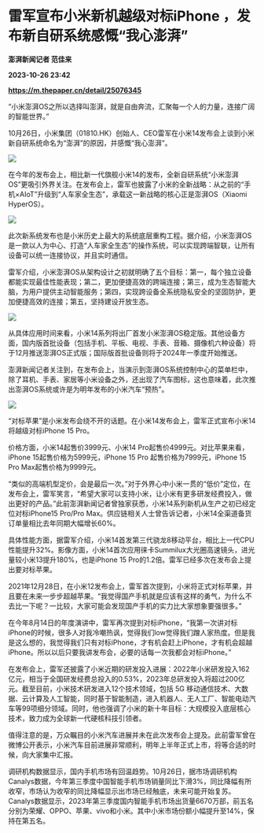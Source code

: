 # 雷军宣布小米新机越级对标iPhone ，发布新自研系统感慨“我心澎湃”
**澎湃新闻记者 范佳来**

**2023-10-26 23:42**

**https://m.thepaper.cn/detail/25076345**

“小米澎湃OS之所以选择叫澎湃，就是自由奔流，汇聚每一个人的力量，连接广阔的智能世界。”

10月26日，小米集团（01810.HK）创始人、CEO雷军在小米14发布会上谈到小米新自研系统命名为“澎湃”的原因，并感慨“我心澎湃”。

![](https://imagecloud.thepaper.cn/thepaper/image/275/874/954.jpg)

在今年的发布会上，相比新一代旗舰小米14的发布，全新自研系统“小米澎湃OS”更吸引外界关注。在发布会上，雷军也披露了小米的全新战略：从之前的“手机×AIoT”升级到“人车家全生态”，承载这一新战略的核心正是澎湃OS（Xiaomi HyperOS）。

![](https://imagecloud.thepaper.cn/thepaper/image/275/874/957.jpg)

此次新系统发布也是小米历史上最大的系统底层重构工程。据介绍，小米澎湃OS是一款以人为中心、打造“人车家全生态”的操作系统，可以实现跨端智联，让所有设备可以统一连接协议，并且实时通信。

雷军介绍，小米澎湃OS从架构设计之初就明确了五个目标：第一，每个独立设备都能实现最佳性能表现；第二，更加便捷高效的跨端连接；第三，成为生态智能大脑，为用户提供主动智能服务；第四，实现跨设备全系统隐私安全的坚固防护，更加便捷高效的连接；第五，坚持建设开放生态。

![](https://imagecloud.thepaper.cn/thepaper/image/275/874/955.jpg)

从具体应用时间来看，小米14系列将出厂首发小米澎湃OS稳定版。其他设备方面，国内版首批设备（包括手机、平板、电视、手表、音箱、摄像机六种设备）将于12月推送澎湃OS正式版；国际版首批设备则将于2024年一季度开始推送。

澎湃新闻记者关注到，在发布会上，当演示到澎湃OS系统控制中心的菜单栏中，除了耳机、手表、家居等小米设备之外，还出现了汽车图标，这也意味着，此次推出澎湃OS系统或许是为明年发布的小米汽车“预热”。

![](https://imagecloud.thepaper.cn/thepaper/image/275/874/936.jpg)

“对标苹果”是小米发布会绕不开的话题。在小米14发布会上，雷军正式宣布小米14将越级对标iPhone 15 Pro。

价格方面，小米14起售价3999元、小米14 Pro起售价4999元。对比苹果来看，iPhone 15起售价格为5999元，iPhone 15 Pro 起售价格为7999元，iPhone 15 Pro Max起售价格为9999元。

“类似的高端机型定价，会是最后一次。”对于外界心中小米一贯的“低价”定位，在发布会上，雷军笑言，“希望大家可以支持小米，让小米有更多研发经费投入，做出更好的产品。”此前澎湃新闻记者曾独家获悉，小米14系列新机从生产之初已经定位对标iPhone15 Pro/Pro Max。供应链相关人士曾告诉记者，小米14全渠道备货订单量相比去年同期大幅增长60%。

具体性能方面，据雷军介绍，小米14首发第三代骁龙8移动平台，相比上一代CPU性能提升32%。影像方面，小米14首次应用徕卡Summilux大光圈高速镜头，进光量较小米13提升180%，也是iPhone 15 Pro的1.2倍。雷军已经多次在发布会上提出要对标苹果。

2021年12月28日，在小米12发布会上，雷军首次提到，小米将正式对标苹果，并且要在未来一步步超越苹果。“我觉得国产手机就是应该有这样的勇气，为什么不去比一下呢？一比较，大家可能会发现国产手机的实力比大家想象要强很多。”

在今年8月14日的年度演讲中，雷军再次提到对标iPhone，“我第一次讲对标iPhone的时候，很多人对我冷嘲热讽，觉得我们low觉得我们蹭人家热度。但是我是这么想的，我觉得我们只有对标iPhone，才有机会赶上iPhone，才有机会超越iPhone。所以以后只要我讲发布会，必要的话每一次我都会对标iPhone。”

在发布会上，雷军还披露了小米近期的研发投入进展：2022年小米研发投入162亿元，相当于全国研发经费总投入的0.53%，2023年总研发投入将超过200亿元。截至目前，小米技术研发进入12个技术领域，包括 5G 移动通信技术、大数据、云计算及人工智能，同时基于智能制造，进入机器人、无人工厂、智能电动汽车等99项细分领域。同时，他也强调了小米的新十年目标：大规模投入底层核心技术，致力成为全球新一代硬核科技引领者。

值得注意的是，万众瞩目的小米汽车进展并未在此次发布会上提及。此前雷军曾在微博公开表示，小米汽车目前进展非常顺利，明年上半年正式上市，将等合适的时候，向大家集中汇报。

调研机构数据显示，国内手机市场有回温趋势。10月26日，据市场调研机构Canalys数据，今年第三季度中国智能手机市场销量同比下滑3%，同比降幅有所收窄，市场认为收窄的同比降幅显示出市场已经触底，未来可能开始复苏。Canalys数据显示，2023年第三季度国内智能手机市场出货量6670万部，前五名分别为荣耀、OPPO、苹果、vivo和小米。其中小米市场份额小幅提升至14%，保持在第五名。